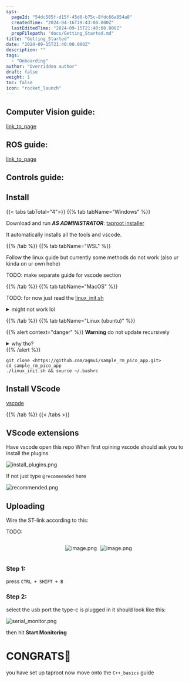 ```yaml
---
sys:
  pageId: "54dc585f-d15f-45d0-b75c-8fdc66a854a8"
  createdTime: "2024-04-16T19:43:00.000Z"
  lastEditedTime: "2024-09-15T21:40:00.000Z"
  propFilepath: "docs/Getting_Started.md"
title: "Getting_Started"
date: "2024-09-15T21:40:00.000Z"
description: ""
tags:
  - "Onboarding"
author: "Overridden author"
draft: false
weight: 1
toc: false
icon: "rocket_launch"
---
```


## Computer Vision guide:

[link_to_page](86d45bc0-388b-4d26-8848-44f255f73d0e)

## ROS guide:

[link_to_page](3c76c1de-ec8f-46d6-8b0a-294005edc2d5)

## Controls guide:

## Install

{{< tabs tabTotal="4">}}
{{% tab tabName="Windows" %}}

Download and run _**AS ADMINISTRATOR**_: [taproot installer](https://github.com/Thornbots/TeachingFreshies/releases/tag/1.0)

It automatically installs all the tools and vscode.

{{% /tab %}}
{{% tab tabName="WSL" %}}

Follow the linux guide but currently some methods do not work (also ur kinda on ur own hehe)

TODO: make separate guide for vscode section

{{% /tab %}}
{{% tab tabName="MacOS" %}}

TODO: for now just read the [linux_init.sh](https://github.com/agmui/sample_rm_pico_app/blob/main/linux_init.sh)

<details>
<summary>might not work lol</summary>

`brew install libusb pkg-config`

Next install: [vscode](https://code.visualstudio.com/Download)

</details>

{{% /tab %}}
{{% tab tabName="Linux (ubuntu)" %}}

{{% alert context="danger" %}}
**Warning** do not update recursively
<details>
<summary>why tho?</summary>
There are some submodules that may go on for a while (like tinyusb) and I highly
recommend you don't need to get them.
If you want to see what submodules I update just look in `linux_init.sh`
</details>
{{% /alert %}}

```shell
git clone <https://github.com/agmui/sample_rm_pico_app.git>
cd sample_rm_pico_app
./linux_init.sh && source ~/.bashrc
```

## Install VScode

[vscode](https://code.visualstudio.com/Download)

{{% /tab %}}
{{< /tabs >}}

## VScode extensions

Have vscode open this repo
When first opining vscode should ask you to install the plugins

![install_plugins.png](https://prod-files-secure.s3.us-west-2.amazonaws.com/d518164a-d88e-44d1-a4ee-3adb3bd8bce0/89bd30f0-1825-4e77-867b-0a41ce370880/install_plugins.png?X-Amz-Algorithm=AWS4-HMAC-SHA256&X-Amz-Content-Sha256=UNSIGNED-PAYLOAD&X-Amz-Credential=ASIAZI2LB466YEVPEDBY%2F20250309%2Fus-west-2%2Fs3%2Faws4_request&X-Amz-Date=20250309T230115Z&X-Amz-Expires=3600&X-Amz-Security-Token=IQoJb3JpZ2luX2VjEDQaCXVzLXdlc3QtMiJGMEQCIAR3bl37PLgiTcblRXRbVHWgkuw3AGSGZrwvyox6XcryAiBogJG0KAMJskkxaIT459DfyLBjddowNptVNLzDyHc8eir%2FAwh9EAAaDDYzNzQyMzE4MzgwNSIM%2BO4kzA5LCfVOUZvOKtwDjyATK9qjftn1zBoXge386f04gS8BU6Lv0fNbHRR9LdlHyDE1YlzcqAmFyGB8LNCMSQl6SBnwY3PE5O2%2FJ6s9ycsAIP3T94LQ%2BUx3bUUw3AJmyg0VsNUv5BXz4GdDz7ToR897T3aPbAasWYOrJVWVPOUsicx3cWyvhnbHbMiXsUNAlHR%2BlnftupXBXOlTpQwJmtS1LCnGMqaO%2BSdIlY7IBYORNqDbizjGxR%2FBovpNo1u%2FFN9CYRciQlxU3cYG9P9nLuJCLtRBoXky5wF0uxB9CsbfW%2FbJlFcexXMhLQ%2BygckbirfS4te6sNt9FYZx1kBMpFXY4En6Kd5eMAxRtv%2B%2Fg%2BW%2FsOKWsRVvC6vyVyQebvbN7NLBfigrAkhPnQQnYH2944clH0leaQ6ATnXP%2FpTEKQd%2Fp6PZzVMIy1FSqFFh8ElubyBmqc3hNWY9BEmMsZnFgcLyIg7WF%2BEBySi5qoGT43yu8324s863r8z7%2BRndjsWh5AtX0o%2FlfSsgEkWyeWGVT7lUy52JUxLB7CyQTaHsCW8xEAf9Lo07Cym9DrRwCcoupSoV4nwZPMQnZso5kAOnRNjBNd0GK8JvVSGd8bT6gf1UOBEWk8Re3U0XDxbqYdlnG%2FJpNq0falGtIFww8%2BC3vgY6pgEn0wnBTB6QNpcITgPpcUQ3uc18ZniT0ib1SElitNCtcbQe5%2B%2BKPAlS4PKYUfdylEloAHurn%2BBPz%2BdTMrSpX2nY3skaqsQHDyuK%2FIjW2L0sh6%2B3jHZLk%2BHtcxSnJpzTwhdv2d8w8s5i1OEUwPaMYncwCHIU0rjtJE8gU2K6xXnyqp7EznnO0jWTloxYj40iFhv3uByLPtO3lmw847sSWJiudnYdcerf&X-Amz-Signature=4d7d752e4670405ef69811fcb8346e223c3ce9797abf2f40fab4fd8da5c3b3be&X-Amz-SignedHeaders=host&x-id=GetObject)

If not just type `@recommended` here  

![recommended.png](https://prod-files-secure.s3.us-west-2.amazonaws.com/d518164a-d88e-44d1-a4ee-3adb3bd8bce0/61e661e9-5d85-4dfc-be0d-8d2097a5e793/recommended.png?X-Amz-Algorithm=AWS4-HMAC-SHA256&X-Amz-Content-Sha256=UNSIGNED-PAYLOAD&X-Amz-Credential=ASIAZI2LB466YEVPEDBY%2F20250309%2Fus-west-2%2Fs3%2Faws4_request&X-Amz-Date=20250309T230115Z&X-Amz-Expires=3600&X-Amz-Security-Token=IQoJb3JpZ2luX2VjEDQaCXVzLXdlc3QtMiJGMEQCIAR3bl37PLgiTcblRXRbVHWgkuw3AGSGZrwvyox6XcryAiBogJG0KAMJskkxaIT459DfyLBjddowNptVNLzDyHc8eir%2FAwh9EAAaDDYzNzQyMzE4MzgwNSIM%2BO4kzA5LCfVOUZvOKtwDjyATK9qjftn1zBoXge386f04gS8BU6Lv0fNbHRR9LdlHyDE1YlzcqAmFyGB8LNCMSQl6SBnwY3PE5O2%2FJ6s9ycsAIP3T94LQ%2BUx3bUUw3AJmyg0VsNUv5BXz4GdDz7ToR897T3aPbAasWYOrJVWVPOUsicx3cWyvhnbHbMiXsUNAlHR%2BlnftupXBXOlTpQwJmtS1LCnGMqaO%2BSdIlY7IBYORNqDbizjGxR%2FBovpNo1u%2FFN9CYRciQlxU3cYG9P9nLuJCLtRBoXky5wF0uxB9CsbfW%2FbJlFcexXMhLQ%2BygckbirfS4te6sNt9FYZx1kBMpFXY4En6Kd5eMAxRtv%2B%2Fg%2BW%2FsOKWsRVvC6vyVyQebvbN7NLBfigrAkhPnQQnYH2944clH0leaQ6ATnXP%2FpTEKQd%2Fp6PZzVMIy1FSqFFh8ElubyBmqc3hNWY9BEmMsZnFgcLyIg7WF%2BEBySi5qoGT43yu8324s863r8z7%2BRndjsWh5AtX0o%2FlfSsgEkWyeWGVT7lUy52JUxLB7CyQTaHsCW8xEAf9Lo07Cym9DrRwCcoupSoV4nwZPMQnZso5kAOnRNjBNd0GK8JvVSGd8bT6gf1UOBEWk8Re3U0XDxbqYdlnG%2FJpNq0falGtIFww8%2BC3vgY6pgEn0wnBTB6QNpcITgPpcUQ3uc18ZniT0ib1SElitNCtcbQe5%2B%2BKPAlS4PKYUfdylEloAHurn%2BBPz%2BdTMrSpX2nY3skaqsQHDyuK%2FIjW2L0sh6%2B3jHZLk%2BHtcxSnJpzTwhdv2d8w8s5i1OEUwPaMYncwCHIU0rjtJE8gU2K6xXnyqp7EznnO0jWTloxYj40iFhv3uByLPtO3lmw847sSWJiudnYdcerf&X-Amz-Signature=81823b08c15bd33d1a7416ccba2b4af1f9c38cc19f9f2edb974c690f07d6fdbc&X-Amz-SignedHeaders=host&x-id=GetObject)

## Uploading

Wire the ST-link according to this:

TODO:

<div style="display: flex;flex-direction: row; column-gap:10px; max-width: 630px;justify-content: center;">
<div>

![image.png](https://prod-files-secure.s3.us-west-2.amazonaws.com/d518164a-d88e-44d1-a4ee-3adb3bd8bce0/210ecb78-1116-4d7b-b9b7-2292f66fa2c2/image.png?X-Amz-Algorithm=AWS4-HMAC-SHA256&X-Amz-Content-Sha256=UNSIGNED-PAYLOAD&X-Amz-Credential=ASIAZI2LB466XP34SRPV%2F20250309%2Fus-west-2%2Fs3%2Faws4_request&X-Amz-Date=20250309T230118Z&X-Amz-Expires=3600&X-Amz-Security-Token=IQoJb3JpZ2luX2VjEDQaCXVzLXdlc3QtMiJIMEYCIQDMjLT4nw7TeUzEg09vxM5CgA7WIBdiwDMTwgTYQP3hJQIhAOTFzmMwuFp0y9h5tS0y6wo49L0Rznl%2BZY08lhEVyiDiKv8DCH0QABoMNjM3NDIzMTgzODA1IgznW8U2yGWzIU5aeFAq3ANcmObLE2n4BZ%2BsoXIVEX26e4nzjO37IuU4qZZaDAZuB1rdOk1m33%2BAYeGLaoGv1i3Buah5pxSJ0nkzejAemQ%2F9nFlRZGlWNUDYS3gukhIyynIXvHLhnvyvYZ6%2F%2B4lpHCfSHGJJ6MyyN2HoDcRcGrtOy2HlWdwWnZtVJiEcYLZ1HRNjOP7uQrplplvj7xCTBuehvkquL7iG5SUdpCsbbA82RphYv0z8Cpx%2Bq31H9qtp6bcZr4braMGdcNjV54uZDhSLe%2FvynFDzshkMF0Gtg1gnix9gIST4MyOLNbdESzQBzxJrsoYeu%2F92zG%2BrVy7QBuQ8fdG8S5yiVdoGnZMjJ8ilC4IpXCwoF9gLMMi8O66dV0obrQ1lardNUSeEncg4AWLtzqhmjZjNRRljrAr5DFiqV0v6wEOhNucMjsAdd4gH%2BH0Kac%2Bn4YratCBcz87Z2cs9y4%2FTgsN8lqSV8snYZ%2FBtrSYH3NTSnrYK71WbfAY%2FQZoH8ayq8JnqD35HFjZxN8InAE7rqXVTFt5%2BB0HufLfAJ%2BBwTNBb7cAETaT15T9yTp%2BH%2FDaDFRvSt7dTnuYYYoMc%2F4U5A%2FkI0Hn5TjJPxud09KngA3bL8FdGDxTaOtxyKAX1NszINdYoJa1WOjDj4Le%2BBjqkAeVC%2BH20ypy%2Bep82uqZ9l%2FIkuaJ7e4Tzb4xjRKdq85ipsnljNee7byQS%2BR2xeQ%2FdXG4YRn0Uesv4Lyzm9286vjgeSLVwNUVGPSYGU3hX7CHq%2Bxdtsk49yytrIAbwiZpjhScB362aBIPenTfumGzcccdsRIrlbLTykaT65u4thBKy55o2%2BubyEW401f0bi4hbcJVVuN1TWuGYnfTL7EtlUD4WwJyo&X-Amz-Signature=1512068d724b98d748b5e881c786401caecad81017f576d447c3285383a435f7&X-Amz-SignedHeaders=host&x-id=GetObject)

</div>
<div>

![image.png](https://prod-files-secure.s3.us-west-2.amazonaws.com/d518164a-d88e-44d1-a4ee-3adb3bd8bce0/33a0fd0f-8ca6-4a86-8e09-26e95ded1fff/image.png?X-Amz-Algorithm=AWS4-HMAC-SHA256&X-Amz-Content-Sha256=UNSIGNED-PAYLOAD&X-Amz-Credential=ASIAZI2LB466RVHNK4X5%2F20250309%2Fus-west-2%2Fs3%2Faws4_request&X-Amz-Date=20250309T230119Z&X-Amz-Expires=3600&X-Amz-Security-Token=IQoJb3JpZ2luX2VjEDQaCXVzLXdlc3QtMiJGMEQCICv3qaB%2Bg%2BDMlFtk0jppZc61VP2Tz1bXCexi%2FPFGsAmLAiB1UwYW4%2BwJ5ouFRr9OK6RDXvR9epcQWb5f9emsBM3sISr%2FAwh9EAAaDDYzNzQyMzE4MzgwNSIM325r5BEgN%2FNV1Rw4KtwDKTNcPxTbjgO8f4EOGLQwzXmzlo%2BntMMtBx%2BSsqvtvj2KQGOMTme%2Fuy0aLDVqlDggrDi4CdMaZSPthb3wu8mZroPdvDDHw%2FpXkCG%2FS8WJuM9lh%2BYDLMRSuEuREpq8FXZM4f%2BV0LSRICFIjXP94jI%2BHyBG4s4q%2Bnrs4w2Y%2FNM2kFv92cYN22oLCjX0P2Ec%2FSlPKZ9rPDdSvwYUJ%2BQyx7YHAPd3II2PZ3d6Jq%2BBhkrGaE6UcPvJ%2FxBo1O5tbLVfFfD03N8LqDQ6Mskea6UvZveZ6n9RC88aUzrfBZpir2D%2FKQ%2B06Xy5wg3tF8vOOcurCWwwq7UkRjNVkY6uTyRFJ5Q0mHKANhmVEPNZuHwMQwpvBRwRAkVuUIc%2FgLtNHQ6qTXVFIl7NWUMgd0pDD88TNugO3jV4vFQpeQT27jqDTxjPodu6UPPIDXL8lY%2FlrOG9Ks3MwFHQKxbjwu15xtfXD%2FJp3qQk4evqdHvGU4RVxIkyLUrTd3q4dcWqniEwuwwVO0R2uiAq%2FhnRD0J0%2Fj3PWh1FDzo%2BkJZSiQkUHX%2BdoOoK0N8t6gRFFL95MgXj3nhwRqetquPvvP2d2Dj%2Fi1TvabbCNGTlalaewbhWMfP2DJLBUOfhYhLdAf%2FO3ud7Hucwv%2BC3vgY6pgGpnKBwvIvNGKL11Qs7kKk2QfHvyyUnMcpO92%2F3JMdqRg3dYGZ1UOSqYsMf070VlbiGibVjy2QLWcDl8yPuQzz1oi6oC%2FEerPhQNRf9TtAJTuDYWeEZGRMOpGWpsV%2FE%2FkCwx6J9GnccgLSdHwHZICLEXBQDpiLvi3qGU2T1%2FaJ202kL6I%2BTAngYGhXxMnn0PcNsfNpQQslEIx1FHR8bUX3%2B2a8izkum&X-Amz-Signature=678aa532985de5b7a8ff7731eb4a20e70ba3b44db664d16bdc23b4178a91d00a&X-Amz-SignedHeaders=host&x-id=GetObject)

</div>
</div>

### Step 1:

press `CTRL + SHIFT + B`

### Step 2:

select the usb port the type-c is plugged in it should look like this:

![serial_monitor.png](https://prod-files-secure.s3.us-west-2.amazonaws.com/d518164a-d88e-44d1-a4ee-3adb3bd8bce0/f03f4774-05d4-4393-b6a0-d5efb6d315ab/serial_monitor.png?X-Amz-Algorithm=AWS4-HMAC-SHA256&X-Amz-Content-Sha256=UNSIGNED-PAYLOAD&X-Amz-Credential=ASIAZI2LB466YEVPEDBY%2F20250309%2Fus-west-2%2Fs3%2Faws4_request&X-Amz-Date=20250309T230115Z&X-Amz-Expires=3600&X-Amz-Security-Token=IQoJb3JpZ2luX2VjEDQaCXVzLXdlc3QtMiJGMEQCIAR3bl37PLgiTcblRXRbVHWgkuw3AGSGZrwvyox6XcryAiBogJG0KAMJskkxaIT459DfyLBjddowNptVNLzDyHc8eir%2FAwh9EAAaDDYzNzQyMzE4MzgwNSIM%2BO4kzA5LCfVOUZvOKtwDjyATK9qjftn1zBoXge386f04gS8BU6Lv0fNbHRR9LdlHyDE1YlzcqAmFyGB8LNCMSQl6SBnwY3PE5O2%2FJ6s9ycsAIP3T94LQ%2BUx3bUUw3AJmyg0VsNUv5BXz4GdDz7ToR897T3aPbAasWYOrJVWVPOUsicx3cWyvhnbHbMiXsUNAlHR%2BlnftupXBXOlTpQwJmtS1LCnGMqaO%2BSdIlY7IBYORNqDbizjGxR%2FBovpNo1u%2FFN9CYRciQlxU3cYG9P9nLuJCLtRBoXky5wF0uxB9CsbfW%2FbJlFcexXMhLQ%2BygckbirfS4te6sNt9FYZx1kBMpFXY4En6Kd5eMAxRtv%2B%2Fg%2BW%2FsOKWsRVvC6vyVyQebvbN7NLBfigrAkhPnQQnYH2944clH0leaQ6ATnXP%2FpTEKQd%2Fp6PZzVMIy1FSqFFh8ElubyBmqc3hNWY9BEmMsZnFgcLyIg7WF%2BEBySi5qoGT43yu8324s863r8z7%2BRndjsWh5AtX0o%2FlfSsgEkWyeWGVT7lUy52JUxLB7CyQTaHsCW8xEAf9Lo07Cym9DrRwCcoupSoV4nwZPMQnZso5kAOnRNjBNd0GK8JvVSGd8bT6gf1UOBEWk8Re3U0XDxbqYdlnG%2FJpNq0falGtIFww8%2BC3vgY6pgEn0wnBTB6QNpcITgPpcUQ3uc18ZniT0ib1SElitNCtcbQe5%2B%2BKPAlS4PKYUfdylEloAHurn%2BBPz%2BdTMrSpX2nY3skaqsQHDyuK%2FIjW2L0sh6%2B3jHZLk%2BHtcxSnJpzTwhdv2d8w8s5i1OEUwPaMYncwCHIU0rjtJE8gU2K6xXnyqp7EznnO0jWTloxYj40iFhv3uByLPtO3lmw847sSWJiudnYdcerf&X-Amz-Signature=2575fffddbf23e4f9f15c5bdbc7b772f3e17235d7cf0411ff86b966753e49d19&X-Amz-SignedHeaders=host&x-id=GetObject)

then hit **Start Monitoring**

# CONGRATS🎉

you have set up taproot now move onto the `C++_basics` guide
